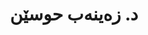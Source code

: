 ---
title: "د. زەینەب حوسێن"
name: "زەینەب حوسێن"
title_en: "Dr."
title_ku: "د."
name_en: "Zainab Hussein"
name_ku: "زەینەب حوسێن"
email: "zainab.hussein@kailab.org"
description: "Research team member at KaiLab, specializing in Kurdish language technology and computational linguistics."
description_ku: "بەشداربووی تیمی توێژینەوەی کایلاب و پسپۆڕ لە بواری تەکنەلۆژیای زمانی کوردی."
draft: false
---